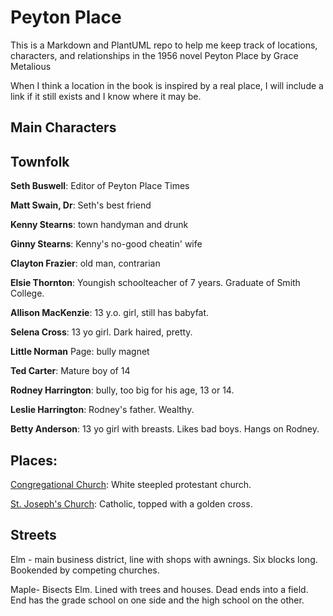# Peyton Place

This is a Markdown and PlantUML repo to help me keep track of locations, characters, and relationships
in the 1956 novel Peyton Place by Grace Metalious

When I think a location in the book is inspired by a real place, I will include a link if it still exists
and I know where it may be.


## Main Characters



## Townfolk

**Seth Buswell**: Editor of Peyton Place Times

**Matt Swain, Dr**: Seth's best friend

**Kenny Stearns**: town handyman and drunk

**Ginny Stearns**: Kenny's no-good cheatin' wife

**Clayton Frazier**: old man, contrarian

**Elsie Thornton**: Youngish schoolteacher of 7 years. Graduate of Smith College.

**Allison MacKenzie**: 13 y.o. girl, still has babyfat.

**Selena Cross**: 13 yo girl. Dark haired, pretty.

**Little Norman** Page: bully magnet

**Ted Carter**: Mature boy of 14

**Rodney Harrington**: bully, too big for his age, 13 or 14.

**Leslie Harrington**: Rodney's father. Wealthy.

**Betty Anderson**: 13 yo girl with breasts. Likes bad boys. Hangs on Rodney.




## Places:

[Congregational Church](https://maps.app.goo.gl/Vod1g2HWYf1yBtrb8): White steepled protestant church.

[St. Joseph's Church](https://maps.app.goo.gl/xPiAnfgjac5kMdfK8): Catholic, topped with a golden cross.




## Streets
Elm - main business district, line with shops with awnings. Six blocks long. Bookended by competing churches.

Maple- Bisects Elm. Lined with trees and houses. Dead ends into a field. End has the grade school
on one side and the high school on the other.


